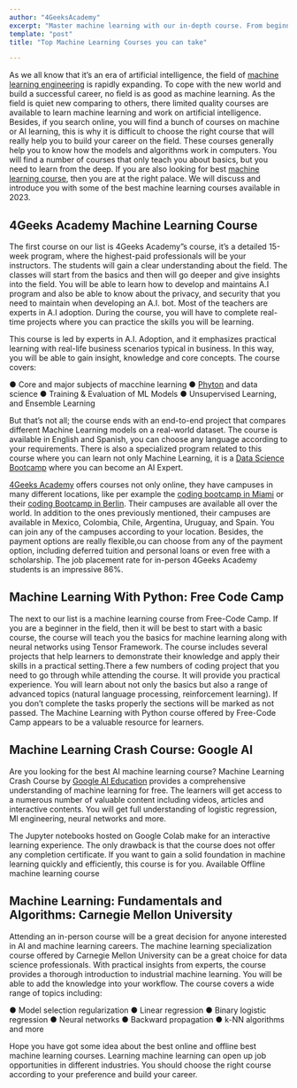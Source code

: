 ```yaml
---
author: "4GeeksAcademy"
excerpt: "Master machine learning with our in-depth course. From beginner to advanced, sharpen your skills and stay ahead of the curve. Enroll today!"
template: "post"
title: "Top Machine Learning Courses you can take"

---
```


As we all know that it’s an era of artificial intelligence, the field of [machine learning engineering](https://4geeksacademy.com/us/machine-learning-engineer/machine-learning-engineer) is rapidly expanding. To cope with the new world and build a successful career, no field is as good as machine learning. As the field is quiet new comparing to others, there limited quality courses are available to learn machine learning and work on artificial intelligence. Besides, if you search online, you will find a bunch of courses on machine or AI learning, this is why it is difficult to choose the right course that will really help you to build your career on the field. These courses generally help you to know how the models and algorithms work in computers. You will find a number of courses that only teach you about basics, but you need to learn from the deep. If you are also looking for best [machine learning course](https://4geeksacademy.com/us/coding-bootcamps/machine-learning-engineering), then you are at the right palace. We will discuss and introduce you with some of the best machine learning courses available in 2023. 

## 4Geeks Academy Machine Learning Course 

The first course on our list is 4Geeks Academy”s  course, it’s a detailed 15-week program, where the highest-paid professionals will be your instructors. The students will gain a clear understanding about the field. The classes will start from the basics and then will go deeper and give insights into the field. You will be able to learn how to develop and maintains A.I program and also be able to know about the privacy, and security that you need to maintain when developing an A.I. bot. Most of the teachers are experts in A.I adoption. During the course, you will have to complete real-time projects where you can practice the skills you will be learning.

This course is led by experts in A.I. Adoption, and it emphasizes practical learning with real-life business scenarios typical in business. In this way, you will be able to gain insight, knowledge and core concepts.  The course covers:

●	Core and major subjects of macchine learning 
●	[Phyton](https://4geeks.com/technology/python) and data science 
●	Training & Evaluation of ML Models
●	 Unsupervised Learning, and Ensemble Learning

But that’s not all; the course ends with an end-to-end project that compares different Machine Learning models on a real-world dataset. The course is available in English and Spanish, you can choose any language according to your requirements. There is also a specialized program related to this course where you can learn not only Machine Learning, it is a [Data Science Bootcamp](https://4geeksacademy.com/us/coding-bootcamps/datascience-machine-learning) where you can become an AI Expert.

[4Geeks Academy](https://4geeksacademy.com/us/index) offers courses not only online, they have campuses in many different locations, like per example the [coding bootcamp in Miami](https://4geeksacademy.com/us/coding-campus/coding-bootcamp-miami) or their [coding Bootcamp in Berlin](https://4geeksacademy.com/us/coding-campus/coding-bootcamp-berlin-germany). Their campuses are available all over the world. In addition to the ones previously mentioned, their campuses are available in Mexico, Colombia, Chile, Argentina, Uruguay, and Spain. You can join any of the campuses according to your location. Besides, the payment options are really flexible,ou can choose from any of the payment option, including deferred tuition and personal loans or even free with a scholarship. The job placement rate for in-person 4Geeks Academy students is an impressive 86%.

## Machine Learning With Python: Free Code Camp

The next to our list is a machine learning course from Free-Code Camp. If you are a beginner in the field, then it will be best to start with a basic course, the course will teach you the basics for machine learning along with neural networks using Tensor Framework.  The course includes several projects that help learners to demonstrate their knowledge and apply their skills in a practical setting.There a few numbers of coding project that you need to go through while attending the course. It will provide you practical experience. You will learn about not only the basics but also a range of advanced topics (natural language processing, reinforcement learning). If you don’t complete the tasks properly the sections will be marked as not passed.  The Machine Learning with Python course offered by Free-Code Camp appears to be a valuable resource for learners. 

## Machine Learning Crash Course: Google AI

Are you looking for the best AI machine learning course? Machine Learning Crash Course by [Google AI Education](https://ai.google/education/) provides a comprehensive understanding of machine learning for free. The learners will get access to a numerous number of valuable content including videos, articles and interactive contents. You will get full understanding of logistic regression, Ml engineering, neural networks and more. 

The Jupyter notebooks hosted on Google Colab make for an interactive learning experience. The only drawback is that the course does not offer any completion certificate. If you want to gain a solid foundation in machine learning quickly and efficiently, this course is for you.
Available Offline machine learning course 

## Machine Learning: Fundamentals and Algorithms: Carnegie Mellon University

Attending an in-person course will be a great decision for anyone interested in AI and machine learning careers. The machine learning specialization course offered by Carnegie Mellon University can be a great choice for data science professionals. With practical insights from experts, the course provides a thorough introduction to industrial machine learning. You will be able to add the knowledge into your workflow. The course covers a wide range of topics including:

●	 Model selection regularization
●	Linear regression
●	 Binary logistic regression
●	Neural networks
●	Backward propagation
●	k-NN algorithms and more 

Hope you have got some idea about the best online and offline best machine learning courses. Learning machine learning can open up job opportunities in different industries. You should choose the right course according to your preference and build your career. 
